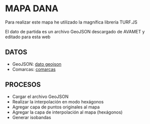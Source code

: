 # MAPA DANA
Para realizar este mapa he utilizado la magnífica librería TURF.JS

El dato de partida es un archivo GeoJSON descargado de AVAMET y editado para esta web

## DATOS

- GeoJSON: [dato geojson](https://github.com/josemamira/curso_maplibre/blob/main/src/data/dana_2024_10_29.geojson)
- Comarcas: [comarcas](https://github.com/josemamira/curso_maplibre/blob/main/src/data/data/comarcas_cv.geojson)

## PROCESOS

- Cargar el archivo GeoJSON
- Realizar la interpolación en modo hexágonos
- Agregar capa de puntos originales al mapa
- Agregar la capa de interpolación al mapa (hexágonos)
- Generar isobandas
